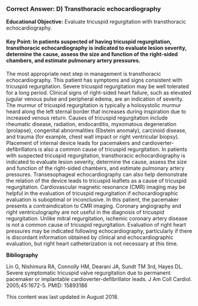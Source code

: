 
### Correct Answer: D) Transthoracic echocardiography 

**Educational Objective:** Evaluate tricuspid regurgitation with transthoracic echocardiography.

#### **Key Point:** In patients suspected of having tricuspid regurgitation, transthoracic echocardiography is indicated to evaluate lesion severity, determine the cause, assess the size and function of the right-sided chambers, and estimate pulmonary artery pressures.

The most appropriate next step in management is transthoracic echocardiography. This patient has symptoms and signs consistent with tricuspid regurgitation. Severe tricuspid regurgitation may be well tolerated for a long period. Clinical signs of right-sided heart failure, such as elevated jugular venous pulse and peripheral edema, are an indication of severity. The murmur of tricuspid regurgitation is typically a holosystolic murmur heard along the left sternal border that increases during inspiration due to increased venous return. Causes of tricuspid regurgitation include rheumatic disease, radiation, endocarditis, myxomatous degeneration (prolapse), congenital abnormalities (Ebstein anomaly), carcinoid disease, and trauma (for example, chest wall impact or right ventricular biopsy). Placement of internal device leads for pacemakers and cardioverter-defibrillators is also a common cause of tricuspid regurgitation. In patients with suspected tricuspid regurgitation, transthoracic echocardiography is indicated to evaluate lesion severity, determine the cause, assess the size and function of the right-sided chambers, and estimate pulmonary artery pressures. Transesophageal echocardiography can also help demonstrate the relation of the device leads to tricuspid leaflets as a cause of tricuspid regurgitation.
Cardiovascular magnetic resonance (CMR) imaging may be helpful in the evaluation of tricuspid regurgitation if echocardiographic evaluation is suboptimal or inconclusive. In this patient, the pacemaker presents a contraindication to CMR imaging.
Coronary angiography and right ventriculography are not useful in the diagnosis of tricuspid regurgitation. Unlike mitral regurgitation, ischemic coronary artery disease is not a common cause of tricuspid regurgitation. Evaluation of right heart pressures may be indicated following echocardiography, particularly if there is discordant information obtained by clinical and echocardiographic evaluation, but right heart catheterization is not necessary at this time.

**Bibliography**

Lin G, Nishimura RA, Connolly HM, Dearani JA, Sundt TM 3rd, Hayes DL. Severe symptomatic tricuspid valve regurgitation due to permanent pacemaker or implantable cardioverter-defibrillator leads. J Am Coll Cardiol. 2005;45:1672-5. PMID: 15893186

This content was last updated in August 2018.